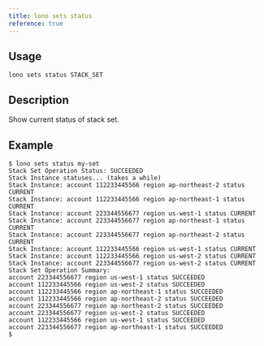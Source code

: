 ```yaml
---
title: lono sets status
reference: true
---
```


## Usage

    lono sets status STACK_SET

## Description

Show current status of stack set.

## Example

    $ lono sets status my-set
    Stack Set Operation Status: SUCCEEDED
    Stack Instance statuses... (takes a while)
    Stack Instance: account 112233445566 region ap-northeast-2 status CURRENT
    Stack Instance: account 112233445566 region ap-northeast-1 status CURRENT
    Stack Instance: account 223344556677 region us-west-1 status CURRENT
    Stack Instance: account 223344556677 region ap-northeast-1 status CURRENT
    Stack Instance: account 223344556677 region ap-northeast-2 status CURRENT
    Stack Instance: account 112233445566 region us-west-1 status CURRENT
    Stack Instance: account 112233445566 region us-west-2 status CURRENT
    Stack Instance: account 223344556677 region us-west-2 status CURRENT
    Stack Set Operation Summary:
    account 223344556677 region us-west-1 status SUCCEEDED
    account 112233445566 region us-west-2 status SUCCEEDED
    account 112233445566 region ap-northeast-1 status SUCCEEDED
    account 112233445566 region ap-northeast-2 status SUCCEEDED
    account 223344556677 region ap-northeast-2 status SUCCEEDED
    account 223344556677 region us-west-2 status SUCCEEDED
    account 112233445566 region us-west-1 status SUCCEEDED
    account 223344556677 region ap-northeast-1 status SUCCEEDED
    $



